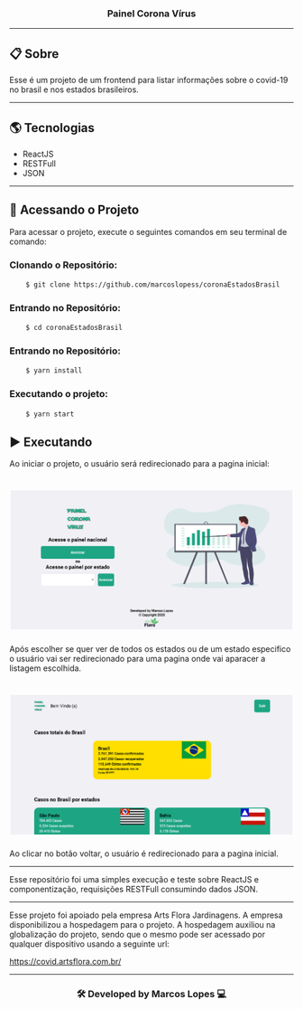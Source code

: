 <h3 align="center">
   Painel Corona Vírus
</h3>

---

## 📋 Sobre

Esse é um projeto de um frontend para listar informações sobre o covid-19 no brasil e nos estados brasileiros.

---

##  🌎 Tecnologias 

- ReactJS
- RESTFull
- JSON

---
## 📁 Acessando o Projeto

Para acessar o projeto, execute o seguintes comandos em seu terminal de comando:

<h3>Clonando o Repositório:</h3>

```bash
    $ git clone https://github.com/marcoslopess/coronaEstadosBrasil
```

<h3>Entrando no Repositório:</h3>

```bash
    $ cd coronaEstadosBrasil
```

<h3>Entrando no Repositório:</h3>

```bash
    $ yarn install
```

<h3>Executando o projeto:</h3>

```bash
    $ yarn start
```

## ▶️ Executando

Ao iniciar o projeto, o usuário será redirecionado para a pagina inicial:

<h1 align="center">
    <img src="https://raw.githubusercontent.com/marcoslopess/coronaEstadosBrasil/master/img/pageIndex.PNG" width="500">
</h1>
Após escolher se quer ver de todos os estados ou de um estado especifico o usuário vai ser redirecionado para uma pagina onde vai aparacer a listagem escolhida.
<h1 align="center">
    <img src="https://raw.githubusercontent.com/marcoslopess/coronaEstadosBrasil/master/img/dashboard.PNG" width="500">
</h1>

Ao clicar no botão voltar, o usuário é redirecionado para a pagina inicial.

---

Esse repositório foi uma simples execução e teste sobre ReactJS e componentização, requisições RESTFull consumindo dados JSON.

---

Esse projeto foi apoiado pela empresa Arts Flora Jardinagens. A empresa disponibilizou a hospedagem para o projeto. A hospedagem auxiliou na globalização do projeto, sendo que o mesmo pode ser acessado por qualquer dispositivo usando a seguinte url:

https://covid.artsflora.com.br/

---

<h3 align="center">🛠 Developed by Marcos Lopes 💻<h3>
